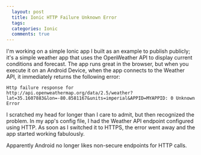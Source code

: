 ```yaml
---
  layout: post
  title: Ionic HTTP Failure Unknown Error
  tags: 
  categories: Ionic
  comments: true
---
```


I'm working on a simple Ionic app I built as an example to publish publicly; it's a simple weather app that uses the OpenWeather API to display current conditions and forecast. The app runs great in the browser, but when you execute it on an Android Device, when the app connects to the Weather API, it immediately returns the following error:

```text
Http failure response for http://api.openweathermap.org/data/2.5/weather?lat=35.1607883&lon=-80.8581167&units=imperial&APPID=MYAPPID: 0 Unknown Error
```

I scratched my head for longer than I care to admit, but then recognized the problem. In my app's config file, I had the Weather API endpoint configured using HTTP. As soon as I switched it to HTTPS, the error went away and the app started working fabulously.

Apparently Android no longer likes non-secure endpoints for HTTP calls. 
